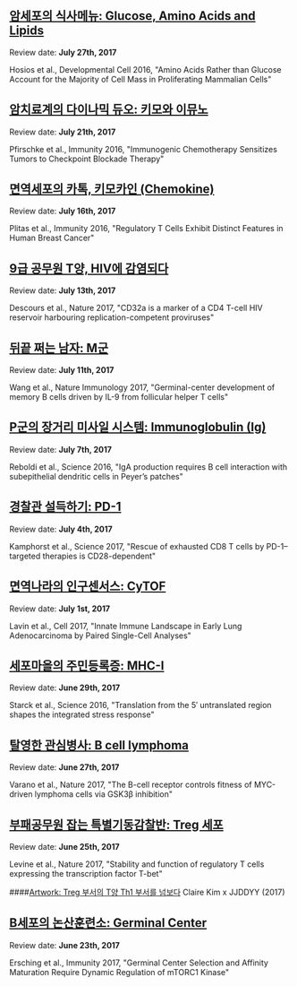 
## [암세포의 식사메뉴: Glucose, Amino Acids and Lipids](https://www.facebook.com/immunology001/posts/534607233537873)

Review date: **July 27th, 2017**

Hosios et al., Developmental Cell 2016, "Amino Acids Rather than Glucose Account for the Majority of Cell Mass in Proliferating Mammalian Cells"


## [암치료계의 다이나믹 듀오: 키모와 이뮤노](https://www.facebook.com/immunology001/posts/531009407230989)

Review date: **July 21th, 2017**

Pfirschke et al., Immunity 2016, "Immunogenic Chemotherapy Sensitizes Tumors to Checkpoint Blockade Therapy"


## [면역세포의 카톡, 키모카인 (Chemokine)](https://www.facebook.com/immunology001/posts/528390170826246)

Review date: **July 16th, 2017**

Plitas et al., Immunity 2016, "Regulatory T Cells Exhibit Distinct Features in Human Breast Cancer"


## [9급 공무원 T양, HIV에 감염되다](https://www.facebook.com/immunology001/posts/526420834356513)

Review date: **July 13th, 2017**

Descours et al., Nature 2017, "CD32a is a marker of a CD4 T-cell HIV reservoir harbouring replication-competent proviruses"


## [뒤끝 쩌는 남자: M군](https://www.facebook.com/immunology001/posts/525278254470771)

Review date: **July 11th, 2017**

Wang et al., Nature Immunology 2017, "Germinal-center development of memory B cells driven by IL-9 from follicular helper T cells"


## [P군의 장거리 미사일 시스템: Immunoglobulin (Ig)](https://www.facebook.com/immunology001/posts/523444781320785)

Review date: **July 7th, 2017**

Reboldi et al., Science 2016, "IgA production requires B cell interaction with subepithelial dendritic cells in Peyer’s patches"


## [경찰관 설득하기: PD-1](https://www.facebook.com/immunology001/posts/521486128183317)

Review date: **July 4th, 2017**

Kamphorst et al., Science 2017, "Rescue of exhausted CD8 T cells by PD-1–targeted therapies is CD28-dependent"


## [면역나라의 인구센서스: CyTOF](https://www.facebook.com/immunology001/posts/519898581675405)

Review date: **July 1st, 2017**

Lavin et al., Cell 2017, "Innate Immune Landscape in Early Lung Adenocarcinoma by Paired Single-Cell Analyses"


## [세포마을의 주민등록증: MHC-I](https://www.facebook.com/immunology001/posts/517927061872557)

Review date: **June 29th, 2017**

Starck et al., Science 2016, "Translation from the 5′ untranslated region shapes the integrated stress response"


## [탈영한 관심병사: B cell lymphoma](https://www.facebook.com/immunology001/posts/516654838666446)

Review date: **June 27th, 2017**

Varano et al., Nature 2017, "The B-cell receptor controls fitness of MYC-driven lymphoma cells via GSK3β inhibition"


## [부패공무원 잡는 특별기동감찰반: Treg 세포](https://www.facebook.com/immunology001/posts/515679288764001)

Review date: **June 25th, 2017**

Levine et al., Nature 2017, "Stability and function of regulatory T cells expressing the transcription factor T-bet"

####[Artwork: Treg 부서의 T양 Th1 부서를 넘보다](https://www.facebook.com/immunology001/photos/a.527002050965058.1073741828.514289745569622/527002027631727/?type=3&theater)
Claire Kim x JJDDYY (2017)


## [B세포의 논산훈련소: Germinal Center](https://www.facebook.com/immunology001/posts/514604858871444)

Review date: **June 23th, 2017**

Ersching et al., Immunity 2017, "Germinal Center Selection and Affinity Maturation Require Dynamic Regulation of mTORC1 Kinase" 
